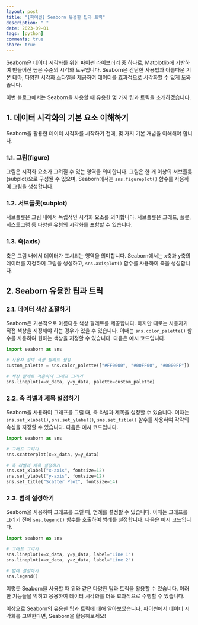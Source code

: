```yaml
---
layout: post
title: "[파이썬] Seaborn 유용한 팁과 트릭"
description: " "
date: 2023-09-01
tags: [python]
comments: true
share: true
---
```


Seaborn은 데이터 시각화를 위한 파이썬 라이브러리 중 하나로, Matplotlib에 기반하여 만들어진 높은 수준의 시각화 도구입니다. Seaborn은 간단한 사용법과 아름다운 기본 테마, 다양한 시각화 스타일을 제공하여 데이터를 효과적으로 시각화할 수 있게 도와줍니다.

이번 블로그에서는 Seaborn을 사용할 때 유용한 몇 가지 팁과 트릭을 소개하겠습니다.

## 1. 데이터 시각화의 기본 요소 이해하기

Seaborn을 활용한 데이터 시각화를 시작하기 전에, 몇 가지 기본 개념을 이해해야 합니다.

### 1.1. 그림(figure)

그림은 시각화 요소가 그려질 수 있는 영역을 의미합니다. 그림은 한 개 이상의 서브플롯(subplot)으로 구성될 수 있으며, Seaborn에서는 `sns.figureplot()` 함수를 사용하여 그림을 생성합니다.

### 1.2. 서브플롯(subplot)

서브플롯은 그림 내에서 독립적인 시각화 요소를 의미합니다. 서브플롯은 그래프, 플롯, 히스토그램 등 다양한 유형의 시각화를 포함할 수 있습니다.

### 1.3. 축(axis)

축은 그림 내에서 데이터가 표시되는 영역을 의미합니다. Seaborn에서는 x축과 y축의 데이터를 지정하여 그림을 생성하고, `sns.axisplot()` 함수를 사용하여 축을 생성합니다.

## 2. Seaborn 유용한 팁과 트릭

### 2.1. 데이터 색상 조절하기

Seaborn은 기본적으로 아름다운 색상 팔레트를 제공합니다. 하지만 때로는 사용자가 직접 색상을 지정해야 하는 경우가 있을 수 있습니다. 이때는 `sns.color_palette()` 함수를 사용하여 원하는 색상을 지정할 수 있습니다. 다음은 예시 코드입니다.

```python
import seaborn as sns

# 사용자 정의 색상 팔레트 생성
custom_palette = sns.color_palette(["#FF0000", "#00FF00", "#0000FF"])

# 색상 팔레트 적용하여 그래프 그리기
sns.lineplot(x=x_data, y=y_data, palette=custom_palette)
```

### 2.2. 축 라벨과 제목 설정하기

Seaborn을 사용하여 그래프를 그릴 때, 축 라벨과 제목을 설정할 수 있습니다. 이때는 `sns.set_xlabel()`, `sns.set_ylabel()`, `sns.set_title()` 함수를 사용하여 각각의 속성을 지정할 수 있습니다. 다음은 예시 코드입니다.

```python
import seaborn as sns

# 그래프 그리기
sns.scatterplot(x=x_data, y=y_data)

# 축 라벨과 제목 설정하기
sns.set_xlabel("x-axis", fontsize=12)
sns.set_ylabel("y-axis", fontsize=12)
sns.set_title("Scatter Plot", fontsize=14)
```

### 2.3. 범례 설정하기

Seaborn을 사용하여 그래프를 그릴 때, 범례를 설정할 수 있습니다. 이때는 그래프를 그리기 전에 `sns.legend()` 함수를 호출하여 범례를 설정합니다. 다음은 예시 코드입니다.

```python
import seaborn as sns

# 그래프 그리기
sns.lineplot(x=x_data, y=y_data, label="Line 1")
sns.lineplot(x=x_data, y=z_data, label="Line 2")

# 범례 설정하기
sns.legend()
```

이렇듯 Seaborn을 사용할 때 위와 같은 다양한 팁과 트릭을 활용할 수 있습니다. 이러한 기능들을 익히고 응용하여 데이터 시각화를 더욱 효과적으로 수행할 수 있습니다.

이상으로 Seaborn의 유용한 팁과 트릭에 대해 알아보았습니다. 파이썬에서 데이터 시각화를 고민한다면, Seaborn을 활용해보세요!